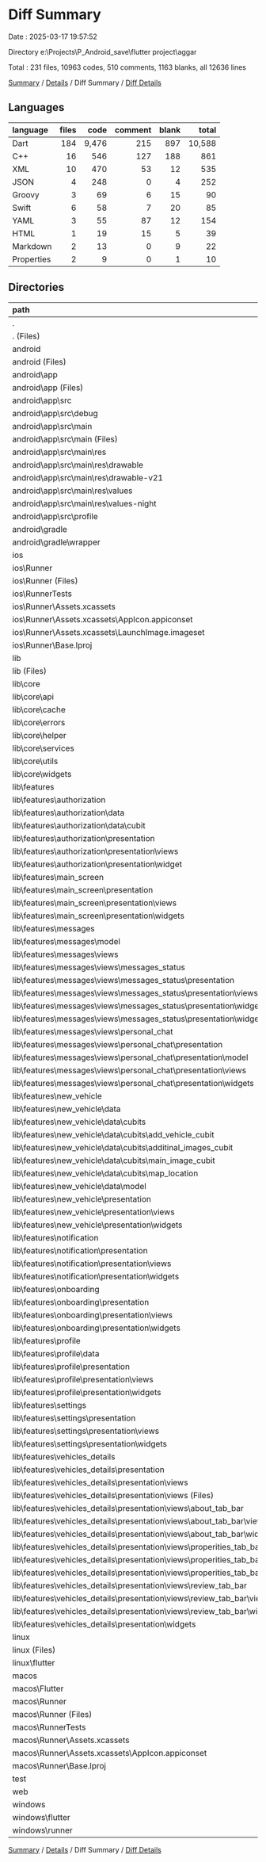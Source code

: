# Diff Summary

Date : 2025-03-17 19:57:52

Directory e:\\Projects\\P_Android_save\\flutter project\\aggar

Total : 231 files,  10963 codes, 510 comments, 1163 blanks, all 12636 lines

[Summary](results.md) / [Details](details.md) / Diff Summary / [Diff Details](diff-details.md)

## Languages
| language | files | code | comment | blank | total |
| :--- | ---: | ---: | ---: | ---: | ---: |
| Dart | 184 | 9,476 | 215 | 897 | 10,588 |
| C++ | 16 | 546 | 127 | 188 | 861 |
| XML | 10 | 470 | 53 | 12 | 535 |
| JSON | 4 | 248 | 0 | 4 | 252 |
| Groovy | 3 | 69 | 6 | 15 | 90 |
| Swift | 6 | 58 | 7 | 20 | 85 |
| YAML | 3 | 55 | 87 | 12 | 154 |
| HTML | 1 | 19 | 15 | 5 | 39 |
| Markdown | 2 | 13 | 0 | 9 | 22 |
| Properties | 2 | 9 | 0 | 1 | 10 |

## Directories
| path | files | code | comment | blank | total |
| :--- | ---: | ---: | ---: | ---: | ---: |
| . | 231 | 10,963 | 510 | 1,163 | 12,636 |
| . (Files) | 4 | 65 | 87 | 19 | 171 |
| android | 12 | 144 | 57 | 25 | 226 |
| android (Files) | 3 | 41 | 0 | 8 | 49 |
| android\\app | 8 | 98 | 57 | 16 | 171 |
| android\\app (Files) | 1 | 32 | 6 | 7 | 45 |
| android\\app\\src | 7 | 66 | 51 | 9 | 126 |
| android\\app\\src\\debug | 1 | 3 | 4 | 1 | 8 |
| android\\app\\src\\main | 5 | 60 | 43 | 7 | 110 |
| android\\app\\src\\main (Files) | 1 | 34 | 11 | 1 | 46 |
| android\\app\\src\\main\\res | 4 | 26 | 32 | 6 | 64 |
| android\\app\\src\\main\\res\\drawable | 1 | 4 | 7 | 2 | 13 |
| android\\app\\src\\main\\res\\drawable-v21 | 1 | 4 | 7 | 2 | 13 |
| android\\app\\src\\main\\res\\values | 1 | 9 | 9 | 1 | 19 |
| android\\app\\src\\main\\res\\values-night | 1 | 9 | 9 | 1 | 19 |
| android\\app\\src\\profile | 1 | 3 | 4 | 1 | 8 |
| android\\gradle | 1 | 5 | 0 | 1 | 6 |
| android\\gradle\\wrapper | 1 | 5 | 0 | 1 | 6 |
| ios | 8 | 229 | 4 | 13 | 246 |
| ios\\Runner | 7 | 222 | 2 | 9 | 233 |
| ios\\Runner (Files) | 2 | 13 | 0 | 3 | 16 |
| ios\\RunnerTests | 1 | 7 | 2 | 4 | 13 |
| ios\\Runner\\Assets.xcassets | 3 | 148 | 0 | 4 | 152 |
| ios\\Runner\\Assets.xcassets\\AppIcon.appiconset | 1 | 122 | 0 | 1 | 123 |
| ios\\Runner\\Assets.xcassets\\LaunchImage.imageset | 2 | 26 | 0 | 3 | 29 |
| ios\\Runner\\Base.lproj | 2 | 61 | 2 | 2 | 65 |
| lib | 183 | 9,462 | 205 | 890 | 10,557 |
| lib (Files) | 1 | 50 | 4 | 4 | 58 |
| lib\\core | 23 | 952 | 168 | 174 | 1,294 |
| lib\\core\\api | 4 | 184 | 3 | 19 | 206 |
| lib\\core\\cache | 1 | 47 | 6 | 15 | 68 |
| lib\\core\\errors | 2 | 60 | 0 | 7 | 67 |
| lib\\core\\helper | 3 | 25 | 0 | 7 | 32 |
| lib\\core\\services | 1 | 31 | 0 | 5 | 36 |
| lib\\core\\utils | 4 | 275 | 159 | 101 | 535 |
| lib\\core\\widgets | 8 | 330 | 0 | 20 | 350 |
| lib\\features | 159 | 8,460 | 33 | 712 | 9,205 |
| lib\\features\\authorization | 21 | 1,525 | 16 | 135 | 1,676 |
| lib\\features\\authorization\\data | 2 | 119 | 7 | 26 | 152 |
| lib\\features\\authorization\\data\\cubit | 2 | 119 | 7 | 26 | 152 |
| lib\\features\\authorization\\presentation | 19 | 1,406 | 9 | 109 | 1,524 |
| lib\\features\\authorization\\presentation\\views | 6 | 731 | 8 | 56 | 795 |
| lib\\features\\authorization\\presentation\\widget | 13 | 675 | 1 | 53 | 729 |
| lib\\features\\main_screen | 13 | 655 | 0 | 47 | 702 |
| lib\\features\\main_screen\\presentation | 13 | 655 | 0 | 47 | 702 |
| lib\\features\\main_screen\\presentation\\views | 1 | 49 | 0 | 4 | 53 |
| lib\\features\\main_screen\\presentation\\widgets | 12 | 606 | 0 | 43 | 649 |
| lib\\features\\messages | 20 | 771 | 0 | 60 | 831 |
| lib\\features\\messages\\model | 1 | 46 | 0 | 2 | 48 |
| lib\\features\\messages\\views | 19 | 725 | 0 | 58 | 783 |
| lib\\features\\messages\\views\\messages_status | 8 | 330 | 0 | 24 | 354 |
| lib\\features\\messages\\views\\messages_status\\presentation | 8 | 330 | 0 | 24 | 354 |
| lib\\features\\messages\\views\\messages_status\\presentation\\views | 3 | 113 | 0 | 11 | 124 |
| lib\\features\\messages\\views\\messages_status\\presentation\\widgets | 5 | 217 | 0 | 13 | 230 |
| lib\\features\\messages\\views\\messages_status\\presentation\\widgets\\widgets | 5 | 217 | 0 | 13 | 230 |
| lib\\features\\messages\\views\\personal_chat | 11 | 395 | 0 | 34 | 429 |
| lib\\features\\messages\\views\\personal_chat\\presentation | 11 | 395 | 0 | 34 | 429 |
| lib\\features\\messages\\views\\personal_chat\\presentation\\model | 1 | 6 | 0 | 1 | 7 |
| lib\\features\\messages\\views\\personal_chat\\presentation\\views | 1 | 45 | 0 | 3 | 48 |
| lib\\features\\messages\\views\\personal_chat\\presentation\\widgets | 9 | 344 | 0 | 30 | 374 |
| lib\\features\\new_vehicle | 37 | 2,416 | 6 | 222 | 2,644 |
| lib\\features\\new_vehicle\\data | 9 | 355 | 1 | 103 | 459 |
| lib\\features\\new_vehicle\\data\\cubits | 8 | 308 | 1 | 100 | 409 |
| lib\\features\\new_vehicle\\data\\cubits\\add_vehicle_cubit | 2 | 98 | 1 | 36 | 135 |
| lib\\features\\new_vehicle\\data\\cubits\\additinal_images_cubit | 2 | 47 | 0 | 16 | 63 |
| lib\\features\\new_vehicle\\data\\cubits\\main_image_cubit | 2 | 40 | 0 | 16 | 56 |
| lib\\features\\new_vehicle\\data\\cubits\\map_location | 2 | 123 | 0 | 32 | 155 |
| lib\\features\\new_vehicle\\data\\model | 1 | 47 | 0 | 3 | 50 |
| lib\\features\\new_vehicle\\presentation | 28 | 2,061 | 5 | 119 | 2,185 |
| lib\\features\\new_vehicle\\presentation\\views | 1 | 164 | 1 | 5 | 170 |
| lib\\features\\new_vehicle\\presentation\\widgets | 27 | 1,897 | 4 | 114 | 2,015 |
| lib\\features\\notification | 8 | 400 | 0 | 27 | 427 |
| lib\\features\\notification\\presentation | 8 | 400 | 0 | 27 | 427 |
| lib\\features\\notification\\presentation\\views | 1 | 107 | 0 | 4 | 111 |
| lib\\features\\notification\\presentation\\widgets | 7 | 293 | 0 | 23 | 316 |
| lib\\features\\onboarding | 4 | 225 | 0 | 16 | 241 |
| lib\\features\\onboarding\\presentation | 4 | 225 | 0 | 16 | 241 |
| lib\\features\\onboarding\\presentation\\views | 1 | 98 | 0 | 5 | 103 |
| lib\\features\\onboarding\\presentation\\widgets | 3 | 127 | 0 | 11 | 138 |
| lib\\features\\profile | 8 | 483 | 0 | 40 | 523 |
| lib\\features\\profile\\data | 2 | 26 | 0 | 4 | 30 |
| lib\\features\\profile\\presentation | 6 | 457 | 0 | 36 | 493 |
| lib\\features\\profile\\presentation\\views | 1 | 112 | 0 | 7 | 119 |
| lib\\features\\profile\\presentation\\widgets | 5 | 345 | 0 | 29 | 374 |
| lib\\features\\settings | 18 | 683 | 0 | 64 | 747 |
| lib\\features\\settings\\presentation | 18 | 683 | 0 | 64 | 747 |
| lib\\features\\settings\\presentation\\views | 1 | 52 | 0 | 3 | 55 |
| lib\\features\\settings\\presentation\\widgets | 17 | 631 | 0 | 61 | 692 |
| lib\\features\\vehicles_details | 30 | 1,302 | 11 | 101 | 1,414 |
| lib\\features\\vehicles_details\\presentation | 30 | 1,302 | 11 | 101 | 1,414 |
| lib\\features\\vehicles_details\\presentation\\views | 22 | 900 | 10 | 78 | 988 |
| lib\\features\\vehicles_details\\presentation\\views (Files) | 1 | 114 | 1 | 4 | 119 |
| lib\\features\\vehicles_details\\presentation\\views\\about_tab_bar | 7 | 267 | 1 | 25 | 293 |
| lib\\features\\vehicles_details\\presentation\\views\\about_tab_bar\\views | 1 | 17 | 0 | 3 | 20 |
| lib\\features\\vehicles_details\\presentation\\views\\about_tab_bar\\widgets | 6 | 250 | 1 | 22 | 273 |
| lib\\features\\vehicles_details\\presentation\\views\\properities_tab_bar | 8 | 348 | 0 | 26 | 374 |
| lib\\features\\vehicles_details\\presentation\\views\\properities_tab_bar\\views | 1 | 50 | 0 | 4 | 54 |
| lib\\features\\vehicles_details\\presentation\\views\\properities_tab_bar\\widgets | 7 | 298 | 0 | 22 | 320 |
| lib\\features\\vehicles_details\\presentation\\views\\review_tab_bar | 6 | 171 | 8 | 23 | 202 |
| lib\\features\\vehicles_details\\presentation\\views\\review_tab_bar\\views | 1 | 36 | 0 | 4 | 40 |
| lib\\features\\vehicles_details\\presentation\\views\\review_tab_bar\\widgets | 5 | 135 | 8 | 19 | 162 |
| lib\\features\\vehicles_details\\presentation\\widgets | 8 | 402 | 1 | 23 | 426 |
| linux | 5 | 106 | 33 | 44 | 183 |
| linux (Files) | 3 | 94 | 24 | 33 | 151 |
| linux\\flutter | 2 | 12 | 9 | 11 | 32 |
| macos | 6 | 450 | 5 | 16 | 471 |
| macos\\Flutter | 1 | 12 | 3 | 4 | 19 |
| macos\\Runner | 4 | 431 | 0 | 8 | 439 |
| macos\\Runner (Files) | 2 | 20 | 0 | 6 | 26 |
| macos\\RunnerTests | 1 | 7 | 2 | 4 | 13 |
| macos\\Runner\\Assets.xcassets | 1 | 68 | 0 | 1 | 69 |
| macos\\Runner\\Assets.xcassets\\AppIcon.appiconset | 1 | 68 | 0 | 1 | 69 |
| macos\\Runner\\Base.lproj | 1 | 343 | 0 | 1 | 344 |
| test | 1 | 14 | 10 | 7 | 31 |
| web | 2 | 54 | 15 | 6 | 75 |
| windows | 10 | 439 | 94 | 143 | 676 |
| windows\\flutter | 2 | 11 | 9 | 11 | 31 |
| windows\\runner | 8 | 428 | 85 | 132 | 645 |

[Summary](results.md) / [Details](details.md) / Diff Summary / [Diff Details](diff-details.md)